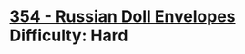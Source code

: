 # [354 - Russian Doll Envelopes](https://leetcode.com/problems/russian-doll-envelopes/) </br> Difficulty: Hard